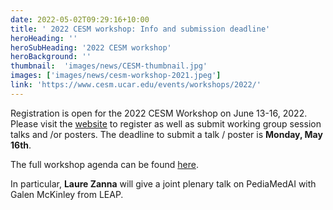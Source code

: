 ```yaml
---
date: 2022-05-02T09:29:16+10:00
title: ' 2022 CESM workshop: Info and submission deadline'
heroHeading: ''
heroSubHeading: '2022 CESM workshop'
heroBackground: ''
thumbnail:  'images/news/CESM-thumbnail.jpg'
images: ['images/news/cesm-workshop-2021.jpeg']
link: 'https://www.cesm.ucar.edu/events/workshops/2022/' 
---
```


Registration is open for the 2022 CESM Workshop on June 13-16, 2022.
Please visit the [website](https://www.cesm.ucar.edu/events/workshops/2022/) to register as well as submit working group session talks and /or posters. The deadline to submit a talk / poster is **Monday, May 16th**.

The full workshop agenda can be found [here](https://www.cesm.ucar.edu/events/workshops/2022/files/2022-cesm-workshop-agenda.pdf). 

In particular, **Laure Zanna** will give a joint plenary talk on PediaMedAI with Galen McKinley from LEAP.
